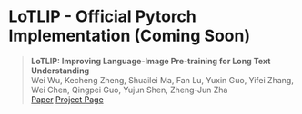 # LoTLIP - Official Pytorch Implementation (Coming Soon)

> **LoTLIP: Improving Language-Image Pre-training for Long Text Understanding** <br>
> Wei Wu, Kecheng Zheng, Shuailei Ma, Fan Lu, Yuxin Guo, Yifei Zhang, Wei Chen, Qingpei Guo, Yujun Shen, Zheng-Jun Zha<br>
> [Paper](https://arxiv.org/pdf/2410.05249)    [Project Page](https://wuw2019.github.io/lotlip/) 
